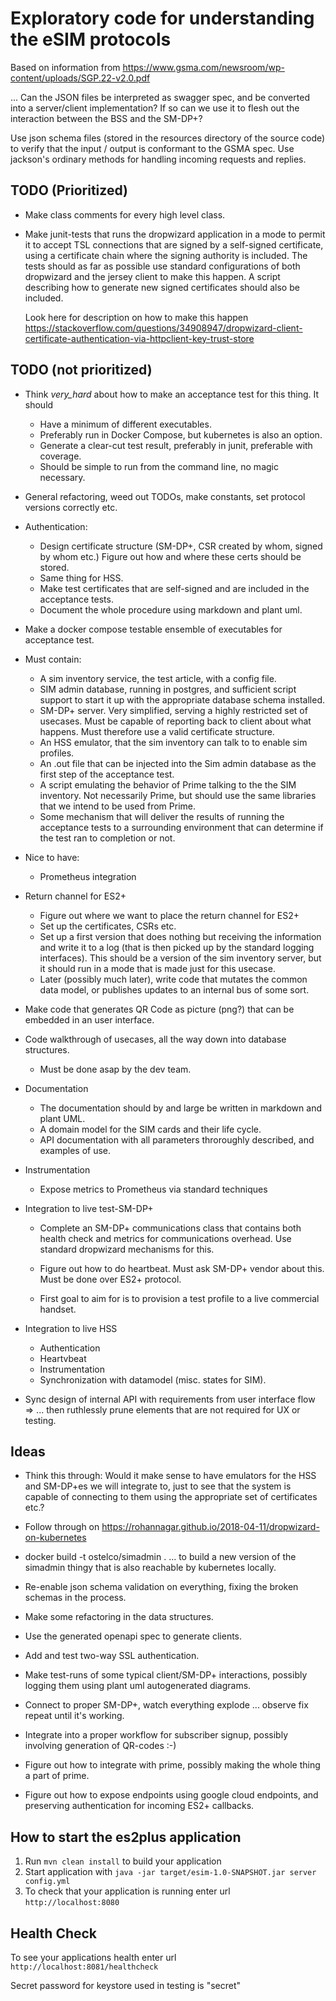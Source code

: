 # Exploratory code for understanding the eSIM protocols

Based on information from
https://www.gsma.com/newsroom/wp-content/uploads/SGP.22-v2.0.pdf

... Can the JSON files be interpreted as swagger spec, and be
converted into a server/client implementation?  If so can we use it to
flesh out the interaction between the BSS and the SM-DP+?

Use json schema files (stored in the resources directory of the
source code) to verify that the input / output is conformant to the
GSMA spec.  Use jackson's ordinary methods for handling incoming
requests and replies.

TODO (Prioritized)
---
* Make class comments for every high level class.

* Make junit-tests that runs the dropwizard application in a mode to permit it
  to accept TSL connections that are signed by a self-signed certificate,
  using a certificate chain where the signing authority is included.  The tests
  should as far as possible use standard configurations of both 
  dropwizard and the jersey client to make this happen.  A script describing
  how to generate new signed certificates should also be included.

  Look here for description on how to make this happen
  https://stackoverflow.com/questions/34908947/dropwizard-client-certificate-authentication-via-httpclient-key-trust-store


TODO (not prioritized)
---

* Think _very_hard_  about how to make an acceptance test for this thing.   It should
   * Have a minimum of different executables.
   * Preferably run in Docker Compose, but kubernetes is also an option.
   * Generate a clear-cut test result, preferably in junit, preferable with coverage.
   * Should be simple to run from the command line, no magic necessary.

* General refactoring, weed out TODOs, make constants, set protocol versions
  correctly etc.

* Authentication:
   * Design certificate structure (SM-DP+, CSR  created by whom, signed by whom
     etc.)   Figure out how and where these certs should be stored.
   * Same thing for HSS.
   * Make test certificates that are self-signed and are included in the
     acceptance tests.
   * Document the whole procedure using markdown and plant uml.

* Make a docker compose testable ensemble of executables for acceptance test. 

 *  Must contain:

    * A sim inventory service, the test article, with a config file.
    * SIM admin database, running in postgres, and sufficient script support to
      start it up with the appropriate database schema installed.
    * SM-DP+ server. Very simplified, serving
      a highly restricted set of usecases.   Must be capable of reporting
      back to client about what happens.   Must therefore use a valid
      certificate structure.
    * An HSS emulator, that the sim inventory can talk to to enable
      sim profiles.
    * An .out file that can be injected into the Sim admin database
      as the first step of the acceptance test.
    * A script emulating the behavior of Prime talking to the
      the SIM inventory.  Not necessarily Prime, but should use
      the same libraries that we intend to be used from Prime.
    * Some mechanism that will deliver the results of running the acceptance
      tests to a surrounding environment that can determine if the test
      ran to  completion or not.

 *  Nice to have:

    * Prometheus integration

* Return channel for ES2+

   * Figure out where we want to place the return channel for ES2+
   * Set up the certificates, CSRs etc.
   * Set up a first version that does nothing but receiving the information
     and write it to a log (that is then picked up by the standard
     logging interfaces).  This should be a version of the sim inventory server,
     but it should run in a mode that is made just for this usecase.
   * Later (possibly much later), write code that mutates the common
     data model, or publishes updates to an internal bus of some sort.


* Make code that generates QR Code as picture (png?) that can be embedded
  in an user interface.

* Code walkthrough of usecases, all the way down into database structures.
   * Must be done asap by the dev team.

* Documentation
  * The documentation should by and large be written in markdown and 
    plant UML.
  * A domain model for the SIM cards and their life cycle.
  * API documentation with all parameters throroughly described, and 
    examples of use.

* Instrumentation
  * Expose metrics to Prometheus via standard techniques

* Integration to live test-SM-DP+
  * Complete an SM-DP+ communications class that contains both health
    check and metrics for communications overhead. Use standard 
    dropwizard mechanisms for this.
  
  * Figure out how to do heartbeat. Must ask SM-DP+ vendor about this.  Must be 
    done over ES2+ protocol.

  * First goal to aim for is to provision a test profile to a live commercial
    handset.

* Integration to live HSS
  * Authentication
  * Heartvbeat
  * Instrumentation
  * Synchronization with datamodel (misc. states for SIM).
   

* Sync design of internal API with requirements from user interface flow
   => ... then ruthlessly prune elements that are not required for
   UX or testing.


Ideas
---

* Think this through: Would it make sense to have emulators for
  the HSS and SM-DP+es we will integrate to, just to see that the 
  system is capable of connecting to them using the appropriate
  set of certificates etc.?

* Follow through on https://rohannagar.github.io/2018-04-11/dropwizard-on-kubernetes

* docker build -t ostelco/simadmin . 
  ... to build a new version of the simadmin thingy that is
  also reachable by kubernetes locally.

* Re-enable json schema validation on  everything, fixing the broken 
  schemas in the process.

* Make some refactoring in the data structures. 

* Use the generated openapi spec to generate clients.

* Add  and test two-way SSL authentication.

* Make test-runs of some typical client/SM-DP+ interactions,
  possibly logging them using plant uml autogenerated
  diagrams.

* Connect to proper SM-DP+, watch everything explode
  ... observe fix repeat until it's working.

* Integrate into a proper workflow for subscriber signup,
  possibly involving generation of QR-codes :-)

* Figure out how to integrate with prime, possibly making the whole thing
  a part of prime.

* Figure out how to expose endpoints using google cloud endpoints, and
  preserving authentication for incoming ES2+ callbacks.



How to start the es2plus application
---

1. Run `mvn clean install` to build your application
1. Start application with `java -jar target/esim-1.0-SNAPSHOT.jar server config.yml`
1. To check that your application is running enter url `http://localhost:8080`

Health Check
---

To see your applications health enter url `http://localhost:8081/healthcheck`


Secret password for keystore used in testing is "secret"


